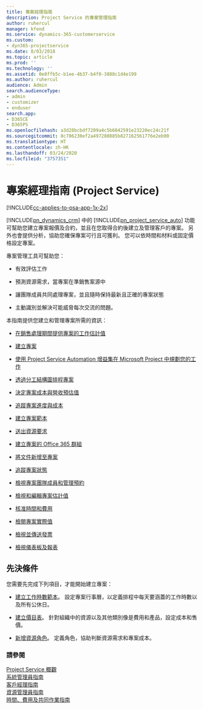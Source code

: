 ```yaml
---
title: 專案經理指南
description: Project Service 的專案管理指南
author: ruhercul
manager: kfend
ms.service: dynamics-365-customerservice
ms.custom:
- dyn365-projectservice
ms.date: 8/03/2018
ms.topic: article
ms.prod: ''
ms.technology: ''
ms.assetid: 0e8ffb5c-b1ee-4b37-b4f0-3888c1d4e199
ms.author: ruhercul
audience: Admin
search.audienceType:
- admin
- customizer
- enduser
search.app:
- D365CE
- D365PS
ms.openlocfilehash: a3d28bcbdf7209a4c5b6042591e23220ec24c21f
ms.sourcegitcommit: 8c786230ef2a497280885b827162561776e2eb00
ms.translationtype: HT
ms.contentlocale: zh-HK
ms.lasthandoff: 03/24/2020
ms.locfileid: "3757351"
---
```

# <a name="project-manager-guide-project-service"></a>專案經理指南 (Project Service)

[!INCLUDE[cc-applies-to-psa-app-1x-2x](../includes/cc-applies-to-psa-app-1x-2x.md)]

[!INCLUDE[pn_dynamics_crm](../includes/pn-dynamics-crm.md)] 中的 [!INCLUDE[pn_project_service_auto](../includes/pn-project-service-auto.md)] 功能可幫助您建立專案報價及合約，並且在您取得合約後建立及管理客戶的專案。 另外也會提供分析，協助您確保專案可行且可獲利。 您可以依時間和材料或固定價格設定專案。  
  
 專案管理工具可幫助您：  
  
-   有效評估工作  
  
-   預測資源需求，當專案在準銷售案源中  
  
-   讓團隊成員共同處理專案，並且隨時保持最新且正確的專案狀態  
  
-   主動識別並解決可能威脅每次交流的問題。  
  
本指南提供您建立和管理專案所需的資訊：  
  
-   [在銷售處理期間提供專案的工作估計值](../project-service/provide-estimates-project-during-sales-process.md)  
  
-   [建立專案](../project-service/create-project.md)  
  
-   [使用 Project Service Automation 增益集在 Microsoft Project 中規劃您的工作](../project-service/add-plan-work-microsoft-project.md)  
  
-   [透過分工結構圖排程專案](../project-service/schedule-project-work-breakdown-structure.md)  
  
-   [決定專案成本與營收預估值](../project-service/determine-project-cost-revenue-estimates.md)  
  
-   [追蹤專案進度與成本](../project-service/track-project-progress-cost.md)  
  
-   [建立專案範本](../project-service/create-project-template.md)  
  
-   [送出資源要求](../project-service/submit-resource-requests.md)  
  
-   [建立專案的 Office 365 群組](../project-service/create-office-365-group-project.md)  
  
-   [將文件新增至專案](../project-service/add-documents-project.md)  
  
-   [追蹤專案狀態](../project-service/track-project-status.md)  
  
-   [檢視專案團隊成員和管理預約](../project-service/view-project-team-members-manage-bookings.md)  
  
-   [檢視和編輯專案估計值](../project-service/view-edit-project-estimates.md)  
  
-   [核准時間和費用](../project-service/approve-time-expenses.md)  
  
-   [檢閱專案實際值](../project-service/review-project-actuals.md)  
  
-   [檢視並傳送發票](../project-service/view-send-invoices.md)  
  
-   [檢視儀表板及報表](../project-service/view-dashboards-reports.md)  
  
## <a name="prerequisites"></a>先決條件  
 您需要先完成下列項目，才能開始建立專案：  
  
-   [建立工作時數範本](../project-service/create-work-hours-template.md)。 設定專案行事曆，以定義排程中每天要涵蓋的工作時數以及所有公休日。  
  
-   [建立價目表](../project-service/create-price-list.md)。 針對組織中的資源以及其他類別像是費用和產品，設定成本和售價。  
  
-   [新增資源角色](../project-service/add-resource-roles.md)。 定義角色，協助判斷資源需求和專案成本。  
  
### <a name="see-also"></a>請參閱  
 [Project Service 概觀](../project-service/overview.md)   
 [系統管理員指南](../project-service/admin-guide.md)   
 [客戶經理指南](../project-service/account-manager-guide.md)   
 [資源管理員指南](../project-service/resource-manager-guide.md)   
 [時間、費用及共同作業指南](../project-service/time-expense-collaboration-guide.md)

